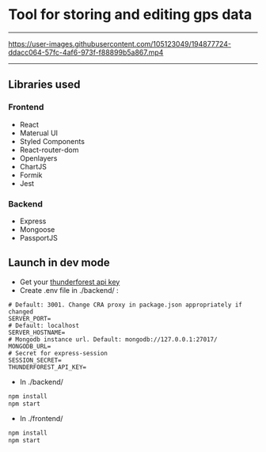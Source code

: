 # Tool for storing and editing gps data
---
https://user-images.githubusercontent.com/105123049/194877724-ddacc064-57fc-4af6-973f-f88899b5a867.mp4

---
## Libraries used
### Frontend
- React
- Materual UI
- Styled Components
- React-router-dom
- Openlayers
- ChartJS
- Formik
- Jest
### Backend
- Express
- Mongoose
- PassportJS
## Launch in dev mode
- Get your [thunderforest api key](https://www.thunderforest.com/)
- Create .env file in ./backend/ :
```
# Default: 3001. Change CRA proxy in package.json appropriately if changed
SERVER_PORT=
# Default: localhost
SERVER_HOSTNAME=
# Mongodb instance url. Default: mongodb://127.0.0.1:27017/
MONGODB_URL=
# Secret for express-session
SESSION_SECRET=
THUNDERFOREST_API_KEY=
```
- In ./backend/
```ps
npm install
npm start
```
- In ./frontend/
```ps
npm install
npm start
```


